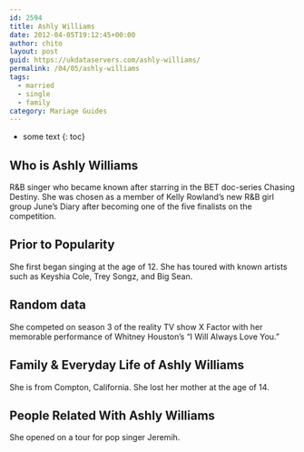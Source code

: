 ```yaml
---
id: 2594
title: Ashly Williams
date: 2012-04-05T19:12:45+00:00
author: chito
layout: post
guid: https://ukdataservers.com/ashly-williams/
permalink: /04/05/ashly-williams  
tags:
  - married
  - single
  - family
category: Mariage Guides
---
```


* some text
{: toc}


## Who is  Ashly Williams
                  
                  
                  
R&B singer who became known after starring in the BET doc-series Chasing Destiny. She was chosen as a member of Kelly Rowland&#8217;s new R&B girl group June&#8217;s Diary after becoming one of the five finalists on the competition.
                  
                
                
                
## Prior to Popularity 
                  
                  
                  
She first began singing at the age of 12. She has toured with known artists such as Keyshia Cole, Trey Songz, and Big Sean.
                  
                
                
                
## Random data 
                  
                  
                  
She competed on season 3 of the reality TV show X Factor with her memorable performance of Whitney Houston&#8217;s &#8220;I Will Always Love You.&#8221;
                  
                
                
                
## Family & Everyday Life of Ashly Williams
                  
                  
                  
She is from Compton, California. She lost her mother at the age of 14.
                  
                
                
                
## People Related With  Ashly Williams
                  
                  
                  
She opened on a tour for pop singer Jeremih.
                  
                
              
            
          
          
          
    
    
  
